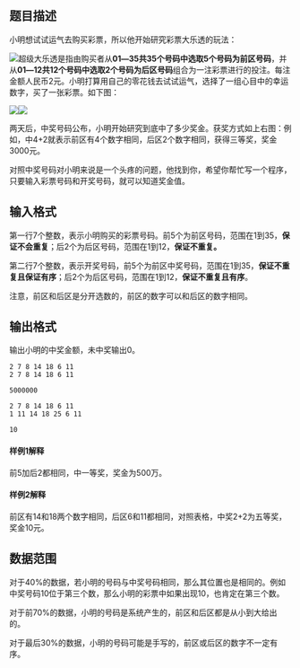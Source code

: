 ## 题目描述

小明想试试运气去购买彩票，所以他开始研究彩票大乐透的玩法：

![](http://localhost/oj/file:///C:/Users/teacher/AppData/Local/Temp/msohtmlclip1/01/clip_image001.png)超级大乐透是指由购买者从​**01**​**​—​**​**35**​**共**​**35**​**个号码中选取**​**5**​​**个号码为前区号码**​，并从​**01**​**​—​**​**12**​**共**​**12**​**个号码中选取**​**2**​**个号码为后区号码**组合为一注彩票进行的投注。每注金额人民币2元。小明打算用自己的零花钱去试试运气，选择了一组心目中的幸运数字，买了一张彩票。如下图：

![](http://www.bitcode.vip/upload/pimg1259_1.png)![](http://www.bitcode.vip/upload/pimg1259_2.png)

两天后，中奖号码公布，小明开始研究到底中了多少奖金。获奖方式如上右图：例如，中4+2就表示前区有4个数字相同，后区2个数字相同，获得三等奖，奖金3000元。

对照中奖号码对小明来说是一个头疼的问题，他找到你，希望你帮忙写一个程序，只要输入彩票号码和开奖号码，就可以知道奖金值。

## 输入格式

第一行7个整数，表示小明购买的彩票号码。前5个为前区号码，范围在1到35，​**保证不会重复**​；后2个为后区号码，范围在1到12，**保证不重复。**

第二行7个整数，表示开奖号码，前5个为前区中奖号码，范围在1到35，​**保证不重复且保证有序**​；后2个为后区号码，范围在1到12，​**保证不重复且有序**​。

注意，前区和后区是分开选数的，前区的数字可以和后区的数字相同。

## 输出格式

输出小明的中奖金额，未中奖输出0。

```input1
2 7 8 14 18 6 11
2 7 8 14 18 6 11
```

```output1
5000000
```

```input2
2 7 8 14 18 6 11
1 11 14 18 25 6 11
```

```output2
10
```

#### 样例1解释

前5加后2都相同，中一等奖，奖金为500万。

#### 样例2解释

前区有14和18两个数字相同，后区6和11都相同，对照表格，中奖2+2为五等奖，奖金10元。

## 数据范围

对于40%的数据，若小明的号码与中奖号码相同，那么其位置也是相同的。例如中奖号码10位于第三个数，那么小明的彩票中如果出现10，也肯定在第三个数。

对于前70%的数据，小明的号码是系统产生的，前区和后区都是从小到大给出的。

对于最后30%的数据，小明的号码可能是手写的，前区或后区的数字不一定有序。

